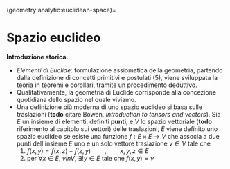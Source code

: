 (geometry:analytic:euclidean-space)=
# Spazio euclideo

**Introduzione storica.**
- *Elementi di Euclide*: formulazione assiomatica della geometria, partendo dalla definizione di concetti primitivi e postulati (5), viene sviluppata la teoria in teoremi e corollari, tramite un procedimento deduttivo.
- Qualitativamente, la geometria di Euclide corrisponde alla concezione quotidiana dello spazio nel quale viviamo.
- Una definizione più moderna di uno spazio euclideo si basa sulle traslazioni (**todo** citare Bowen, *introduction to tensors and vectors*). Sia $E$ un insieme di elementi, definiti **punti**, e $V$ lo spazio vettoriale (**todo** riferimento al capitolo sui vettori) delle traslazioni, $E$ viene definito uno spazio euclideo se esiste una funzione $f: E \times E \rightarrow V$ che associa a due punti dell'insieme $E$ uno e un solo vettore traslazione $v \in V$ tale che
  1. $f(x,y) = f(x,z) + f(z,y) \qquad , \qquad x, y, z \in E$
  2. per $\forall x \in E$, $v in V$, $\exists ! y \in E$ tale che $f(x,y) = v$
